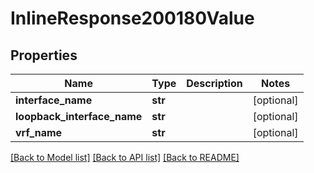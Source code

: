 # InlineResponse200180Value

## Properties
Name | Type | Description | Notes
------------ | ------------- | ------------- | -------------
**interface_name** | **str** |  | [optional] 
**loopback_interface_name** | **str** |  | [optional] 
**vrf_name** | **str** |  | [optional] 

[[Back to Model list]](../README.md#documentation-for-models) [[Back to API list]](../README.md#documentation-for-api-endpoints) [[Back to README]](../README.md)

